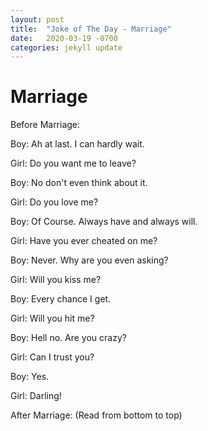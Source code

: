 ```yaml
---
layout: post
title:  "Joke of The Day - Marriage"
date:   2020-03-19 -0700
categories: jekyll update
---
```


# Marriage

Before Marriage:

Boy: Ah at last. I can hardly wait.

Girl: Do you want me to leave?

Boy: No don't even think about it.

Girl: Do you love me?

Boy: Of Course. Always have and always will.

Girl: Have you ever cheated on me?

Boy: Never. Why are you even asking?

Girl: Will you kiss me?

Boy: Every chance I get.

Girl: Will you hit me?

Boy: Hell no. Are you crazy?

Girl: Can I trust you?

Boy: Yes.

Girl: Darling!

After Marriage: (Read from bottom to top)